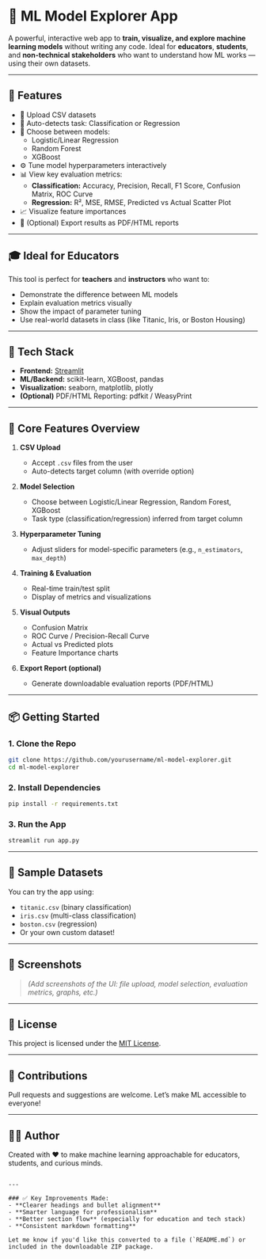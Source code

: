 
# 🧠 ML Model Explorer App

A powerful, interactive web app to **train, visualize, and explore machine learning models** without writing any code. Ideal for **educators**, **students**, and **non-technical stakeholders** who want to understand how ML works — using their own datasets.

---

## 🚀 Features

- 📁 Upload CSV datasets
- 🧠 Auto-detects task: Classification or Regression
- 🧮 Choose between models:
  - Logistic/Linear Regression
  - Random Forest
  - XGBoost
- ⚙️ Tune model hyperparameters interactively
- 📊 View key evaluation metrics:
  - **Classification:** Accuracy, Precision, Recall, F1 Score, Confusion Matrix, ROC Curve
  - **Regression:** R², MSE, RMSE, Predicted vs Actual Scatter Plot
- 📈 Visualize feature importances
- 📝 (Optional) Export results as PDF/HTML reports

---

## 🎓 Ideal for Educators

This tool is perfect for **teachers** and **instructors** who want to:
- Demonstrate the difference between ML models
- Explain evaluation metrics visually
- Show the impact of parameter tuning
- Use real-world datasets in class (like Titanic, Iris, or Boston Housing)

---

## 🧱 Tech Stack

- **Frontend:** [Streamlit](https://streamlit.io/)
- **ML/Backend:** scikit-learn, XGBoost, pandas
- **Visualization:** seaborn, matplotlib, plotly
- **(Optional)** PDF/HTML Reporting: pdfkit / WeasyPrint

---

## 🔧 Core Features Overview

1. **CSV Upload**
   - Accept `.csv` files from the user
   - Auto-detects target column (with override option)

2. **Model Selection**
   - Choose between Logistic/Linear Regression, Random Forest, XGBoost
   - Task type (classification/regression) inferred from target column

3. **Hyperparameter Tuning**
   - Adjust sliders for model-specific parameters (e.g., `n_estimators`, `max_depth`)

4. **Training & Evaluation**
   - Real-time train/test split
   - Display of metrics and visualizations

5. **Visual Outputs**
   - Confusion Matrix
   - ROC Curve / Precision-Recall Curve
   - Actual vs Predicted plots
   - Feature Importance charts

6. **Export Report (optional)**
   - Generate downloadable evaluation reports (PDF/HTML)

---

## 📦 Getting Started

### 1. Clone the Repo
```bash
git clone https://github.com/yourusername/ml-model-explorer.git
cd ml-model-explorer
````

### 2. Install Dependencies

```bash
pip install -r requirements.txt
```

### 3. Run the App

```bash
streamlit run app.py
```

---

## 📂 Sample Datasets

You can try the app using:

* `titanic.csv` (binary classification)
* `iris.csv` (multi-class classification)
* `boston.csv` (regression)
* Or your own custom dataset!

---

## 📸 Screenshots

> *(Add screenshots of the UI: file upload, model selection, evaluation metrics, graphs, etc.)*

---

## 📄 License

This project is licensed under the [MIT License](LICENSE).

---

## 🤝 Contributions

Pull requests and suggestions are welcome. Let’s make ML accessible to everyone!

---

## 👨‍🏫 Author

Created with ❤️ to make machine learning approachable for educators, students, and curious minds.

```

---

### ✅ Key Improvements Made:
- **Clearer headings and bullet alignment**
- **Smarter language for professionalism**
- **Better section flow** (especially for education and tech stack)
- **Consistent markdown formatting**

Let me know if you'd like this converted to a file (`README.md`) or included in the downloadable ZIP package.
```
